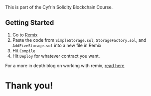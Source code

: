 This is part of the Cyfrin Solidity Blockchain Course.

## Getting Started

1. Go to [Remix](https://remix.ethereum.org/)
2. Paste the code from `SimpleStorage.sol`, `StorageFactory.sol`, and `AddFiveStorage.sol` into a new file in Remix
3. Hit `Compile`
4. Hit `Deploy` for whatever contract you want.

For a more in depth blog on working with remix, [read here](https://docs.chain.link/docs/deploy-your-first-contract/)

# Thank you!
 
 

